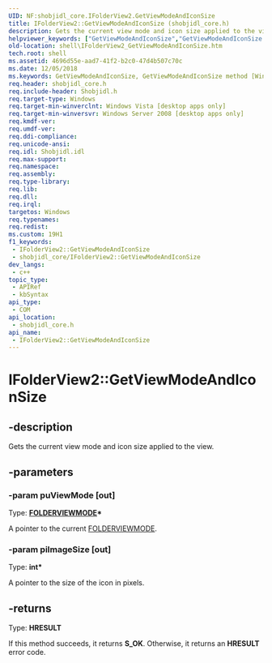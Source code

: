 ```yaml
---
UID: NF:shobjidl_core.IFolderView2.GetViewModeAndIconSize
title: IFolderView2::GetViewModeAndIconSize (shobjidl_core.h)
description: Gets the current view mode and icon size applied to the view.
helpviewer_keywords: ["GetViewModeAndIconSize","GetViewModeAndIconSize method [Windows Shell]","GetViewModeAndIconSize method [Windows Shell]","IFolderView2 interface","IFolderView2 interface [Windows Shell]","GetViewModeAndIconSize method","IFolderView2.GetViewModeAndIconSize","IFolderView2::GetViewModeAndIconSize","_shell_IFolderView2_GetViewModeAndIconSize","shell.IFolderView2_GetViewModeAndIconSize","shobjidl_core/IFolderView2::GetViewModeAndIconSize"]
old-location: shell\IFolderView2_GetViewModeAndIconSize.htm
tech.root: shell
ms.assetid: 4696d55e-aad7-41f2-b2c0-47d4b507c70c
ms.date: 12/05/2018
ms.keywords: GetViewModeAndIconSize, GetViewModeAndIconSize method [Windows Shell], GetViewModeAndIconSize method [Windows Shell],IFolderView2 interface, IFolderView2 interface [Windows Shell],GetViewModeAndIconSize method, IFolderView2.GetViewModeAndIconSize, IFolderView2::GetViewModeAndIconSize, _shell_IFolderView2_GetViewModeAndIconSize, shell.IFolderView2_GetViewModeAndIconSize, shobjidl_core/IFolderView2::GetViewModeAndIconSize
req.header: shobjidl_core.h
req.include-header: Shobjidl.h
req.target-type: Windows
req.target-min-winverclnt: Windows Vista [desktop apps only]
req.target-min-winversvr: Windows Server 2008 [desktop apps only]
req.kmdf-ver: 
req.umdf-ver: 
req.ddi-compliance: 
req.unicode-ansi: 
req.idl: Shobjidl.idl
req.max-support: 
req.namespace: 
req.assembly: 
req.type-library: 
req.lib: 
req.dll: 
req.irql: 
targetos: Windows
req.typenames: 
req.redist: 
ms.custom: 19H1
f1_keywords:
 - IFolderView2::GetViewModeAndIconSize
 - shobjidl_core/IFolderView2::GetViewModeAndIconSize
dev_langs:
 - c++
topic_type:
 - APIRef
 - kbSyntax
api_type:
 - COM
api_location:
 - shobjidl_core.h
api_name:
 - IFolderView2::GetViewModeAndIconSize
---
```


# IFolderView2::GetViewModeAndIconSize


## -description

Gets the current view mode and icon size applied to the view.

## -parameters

### -param puViewMode [out]

Type: <b><a href="/windows/desktop/api/shobjidl_core/ne-shobjidl_core-folderviewmode">FOLDERVIEWMODE</a>*</b>

A pointer to the current <a href="/windows/desktop/api/shobjidl_core/ne-shobjidl_core-folderviewmode">FOLDERVIEWMODE</a>.

### -param piImageSize [out]

Type: <b>int*</b>

A pointer to the size of the icon in pixels.

## -returns

Type: <b>HRESULT</b>

If this method succeeds, it returns <b xmlns:loc="http://microsoft.com/wdcml/l10n">S_OK</b>. Otherwise, it returns an <b xmlns:loc="http://microsoft.com/wdcml/l10n">HRESULT</b> error code.

